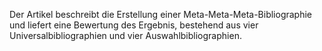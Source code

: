 Der Artikel beschreibt die Erstellung einer Meta-Meta-Meta-Bibliographie und
liefert eine Bewertung des Ergebnis, bestehend aus vier Universalbibliographien
und vier Auswahlbibliographien.
